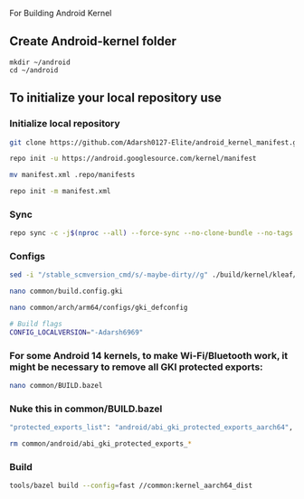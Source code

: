 For Building Android Kernel

Create Android-kernel folder
----------------------------------

    mkdir ~/android
    cd ~/android

To initialize your local repository use
---------------------------------------


### Initialize local repository ###

```bash
git clone https://github.com/Adarsh0127-Elite/android_kernel_manifest.git
```

```bash
repo init -u https://android.googlesource.com/kernel/manifest
```

```bash
mv manifest.xml .repo/manifests
```

```bash
repo init -m manifest.xml
```

### Sync ###

```bash
repo sync -c -j$(nproc --all) --force-sync --no-clone-bundle --no-tags
```

### Configs ###

```bash
sed -i "/stable_scmversion_cmd/s/-maybe-dirty//g" ./build/kernel/kleaf/impl/stamp.bzl
```

```bash
nano common/build.config.gki
```

```bash
nano common/arch/arm64/configs/gki_defconfig
```
```bash
# Build flags
CONFIG_LOCALVERSION="-Adarsh6969"
```

### For some Android 14 kernels, to make Wi-Fi/Bluetooth work, it might be necessary to remove all GKI protected exports: ###

```bash
nano common/BUILD.bazel
```
### Nuke this in common/BUILD.bazel ###
```bash
"protected_exports_list": "android/abi_gki_protected_exports_aarch64",
```
```bash
rm common/android/abi_gki_protected_exports_*
```

### Build ###

```bash
tools/bazel build --config=fast //common:kernel_aarch64_dist
```
